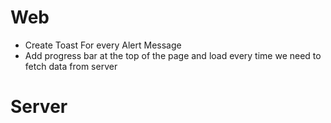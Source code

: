 # Web
* Create Toast For every Alert Message
* Add progress bar at the top of the page and load every time we need to fetch data from server

# Server
